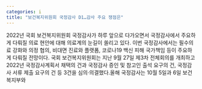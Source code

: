 ```yaml
---
categories: i
title: "보건복지위원회 국정감사 D1…감사 주요 쟁점은"
---
```

2022년 국회 보건복지위원회 국정감사가 하루 앞으로 다가오면서 국정감사에서 주요하게 다뤄질 의료 현안에 대해 의료계의 눈길이 쏠리고 있다. 이번 국정감사에서는 필수의료 강화와 의정 협의, 비대면 진료와 플랫폼, 코로나19 백신 피해 국가책임 등이 주요하게 다뤄질 전망이다. 국회 보건복지위원회는 지난 9월 27일 제3차 전체회의를 개최하고 2022년 국정감사계획서 채택의 건과 국정감사 증인 및 참고인 출석 요구의 건, 국정감사 서류 제출 요구의 건 등 3건을 심의&middot;의결했다.올해 국정감사는 10월 5일과 6일 보건복지부와